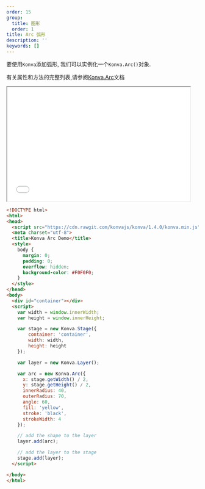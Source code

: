 ```yaml
---
order: 15
group:
  title: 图形
  order: 1
title: Arc 弧形
description: ''
keywords: []
---
```

要使用`Konva`添加弧形, 我们可以实例化一个`Konva.Arc()`对象.

有关属性和方法的完整列表,请参阅[Konva.Arc](https://konvajs.github.io/api/Konva.Arc.html)文档

<iframe src="/downloads/code/shapes/Arc.html" style="width: 50vw;height:300px;"></iframe>

```html
<!DOCTYPE html>
<html>
<head>
  <script src="https://cdn.rawgit.com/konvajs/konva/1.4.0/konva.min.js"></script>
  <meta charset="utf-8">
  <title>Konva Arc Demo</title>
  <style>
    body {
      margin: 0;
      padding: 0;
      overflow: hidden;
      background-color: #F0F0F0;
    }
  </style>
</head>
<body>
  <div id="container"></div>
  <script>
    var width = window.innerWidth;
    var height = window.innerHeight;

    var stage = new Konva.Stage({
        container: 'container',
        width: width,
        height: height
    });

    var layer = new Konva.Layer();

    var arc = new Konva.Arc({
      x: stage.getWidth() / 2,
      y: stage.getHeight() / 2,
      innerRadius: 40,
      outerRadius: 70,
      angle: 60,
      fill: 'yellow',
      stroke: 'black',
      strokeWidth: 4
    });

    // add the shape to the layer
    layer.add(arc);

    // add the layer to the stage
    stage.add(layer);
  </script>

</body>
</html>

```
